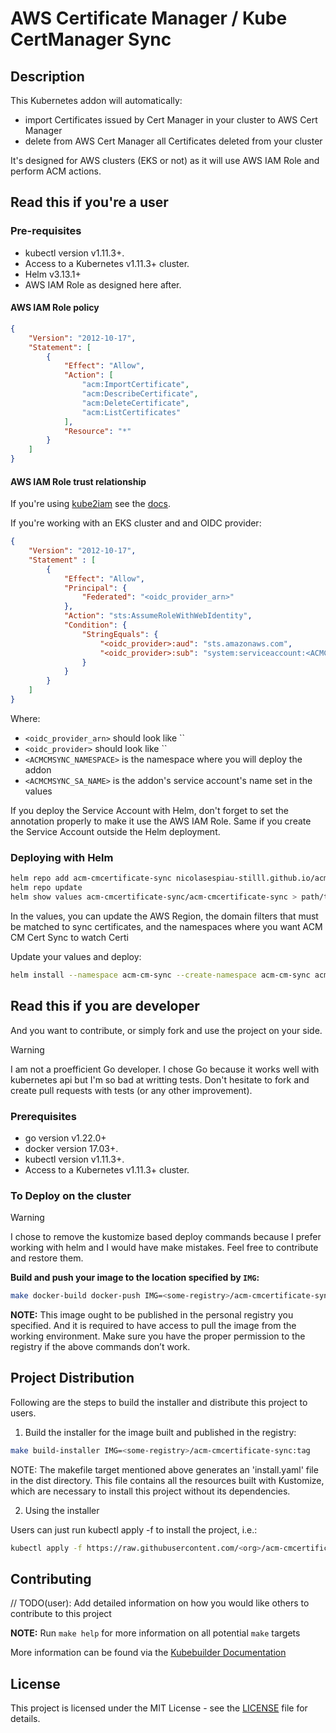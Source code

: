# AWS Certificate Manager / Kube CertManager Sync

## Description

This Kubernetes addon will automatically:
- import Certificates issued by Cert Manager in your cluster to AWS Cert Manager
- delete from AWS Cert Manager all Certificates deleted from your cluster

It's designed for AWS clusters (EKS or not) as it will use AWS IAM Role and perform ACM actions.

## Read this if you're a user

### Pre-requisites
- kubectl version v1.11.3+.
- Access to a Kubernetes v1.11.3+ cluster.
- Helm v3.13.1+
- AWS IAM Role as designed here after.

#### AWS IAM Role policy
```json
{
    "Version": "2012-10-17",
    "Statement": [
        {
            "Effect": "Allow",
            "Action": [
                "acm:ImportCertificate",
                "acm:DescribeCertificate",
                "acm:DeleteCertificate",
                "acm:ListCertificates"
            ],
            "Resource": "*"
        }
    ]
}
```

#### AWS IAM Role trust relationship

If you're using [kube2iam](https://github.com/jtblin/kube2iam) see the [docs](https://github.com/jtblin/kube2iam?tab=readme-ov-file#iam-roles).

If you're working with an EKS cluster and and OIDC provider:
```json
{
    "Version": "2012-10-17",
    "Statement" : [
        {
            "Effect": "Allow",
            "Principal": {
                "Federated": "<oidc_provider_arn>"
            },
            "Action": "sts:AssumeRoleWithWebIdentity",
            "Condition": {
                "StringEquals": {
                    "<oidc_provider>:aud": "sts.amazonaws.com",
                    "<oidc_provider>:sub": "system:serviceaccount:<ACMCMSYNC_NAMESPACE>:<ACMCMSYNC_SA_NAME>"
                }
            }
        }
    ]
}
```
Where:
- `<oidc_provider_arn>` should look like ``
- `<oidc_provider>` should look like ``
- `<ACMCMSYNC_NAMESPACE>` is the namespace where you will deploy the addon
- `<ACMCMSYNC_SA_NAME>` is the addon's service account's name set in the values


If you deploy the Service Account with Helm, don't forget to set the annotation properly to make it use the AWS IAM Role.
Same if you create the Service Account outside the Helm deployment.

### Deploying with Helm

```sh
helm repo add acm-cmcertificate-sync nicolasespiau-stilll.github.io/acm-cmcertificate-sync
helm repo update
helm show values acm-cmcertificate-sync/acm-cmcertificate-sync > path/to/values.yaml
```

In the values, you can update the AWS Region, the domain filters that must be matched to sync certificates, and the namespaces where you want ACM CM Cert Sync to watch Certi

Update your values and deploy:
```sh
helm install --namespace acm-cm-sync --create-namespace acm-cm-sync acm-cmcertificate-sync/acm-cmcertificate-sync -f path/to/values.yaml
```

## Read this if you are developer

And you want to contribute, or simply fork and use the project on your side.

> [!WARNING]
> I am not a proefficient Go developer. I chose Go because it works well with kubernetes api but I'm so bad at writting tests.
> Don't hesitate to fork and create pull requests with tests (or any other improvement).

### Prerequisites
- go version v1.22.0+
- docker version 17.03+.
- kubectl version v1.11.3+.
- Access to a Kubernetes v1.11.3+ cluster.

### To Deploy on the cluster

> [!WARNING]
> I chose to remove the kustomize based deploy commands because I prefer working with helm and I would have make 
> mistakes. Feel free to contribute and restore them.

**Build and push your image to the location specified by `IMG`:**

```sh
make docker-build docker-push IMG=<some-registry>/acm-cmcertificate-sync:tag
```

**NOTE:** This image ought to be published in the personal registry you specified.
And it is required to have access to pull the image from the working environment.
Make sure you have the proper permission to the registry if the above commands don’t work.

## Project Distribution

Following are the steps to build the installer and distribute this project to users.

1. Build the installer for the image built and published in the registry:

```sh
make build-installer IMG=<some-registry>/acm-cmcertificate-sync:tag
```

NOTE: The makefile target mentioned above generates an 'install.yaml'
file in the dist directory. This file contains all the resources built
with Kustomize, which are necessary to install this project without
its dependencies.

2. Using the installer

Users can just run kubectl apply -f <URL for YAML BUNDLE> to install the project, i.e.:

```sh
kubectl apply -f https://raw.githubusercontent.com/<org>/acm-cmcertificate-sync/<tag or branch>/dist/install.yaml
```

## Contributing
// TODO(user): Add detailed information on how you would like others to contribute to this project

**NOTE:** Run `make help` for more information on all potential `make` targets

More information can be found via the [Kubebuilder Documentation](https://book.kubebuilder.io/introduction.html)

## License

This project is licensed under the MIT License - see the [LICENSE](./LICENSE) file for details.

